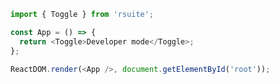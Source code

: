 <!--start-code-->

```js
import { Toggle } from 'rsuite';

const App = () => {
  return <Toggle>Developer mode</Toggle>;
};

ReactDOM.render(<App />, document.getElementById('root'));
```

<!--end-code-->

